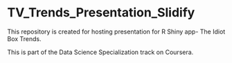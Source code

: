 TV_Trends_Presentation_Slidify
==============================
This repository is created for hosting presentation for R Shiny app- The Idiot Box Trends.

This is part of the Data Science Specialization track on Coursera.
